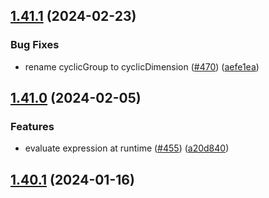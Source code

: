 

## [1.41.1](https://github.com/qlik-oss/sn-action-button/compare/v1.41.0...v1.41.1) (2024-02-23)


### Bug Fixes

* rename cyclicGroup to cyclicDimension ([#470](https://github.com/qlik-oss/sn-action-button/issues/470)) ([aefe1ea](https://github.com/qlik-oss/sn-action-button/commit/aefe1ea0070c079d32748676f1dc9b0e9aff7765))

## [1.41.0](https://github.com/qlik-oss/sn-action-button/compare/v1.40.1...v1.41.0) (2024-02-05)


### Features

* evaluate expression at runtime ([#455](https://github.com/qlik-oss/sn-action-button/issues/455)) ([a20d840](https://github.com/qlik-oss/sn-action-button/commit/a20d84089496beb839b588be3fa451a2ddb348d8))

## [1.40.1](https://github.com/qlik-oss/sn-action-button/compare/v1.40.0...v1.40.1) (2024-01-16)